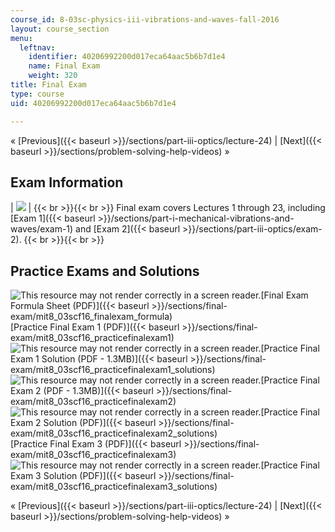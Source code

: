 ```yaml
---
course_id: 8-03sc-physics-iii-vibrations-and-waves-fall-2016
layout: course_section
menu:
  leftnav:
    identifier: 40206992200d017eca64aac5b6b7d1e4
    name: Final Exam
    weight: 320
title: Final Exam
type: course
uid: 40206992200d017eca64aac5b6b7d1e4

---
```


« [Previous]({{< baseurl >}}/sections/part-iii-optics/lecture-24) | [Next]({{< baseurl >}}/sections/problem-solving-help-videos) »

Exam Information
----------------

| ![](/coursemedia/8-03sc-physics-iii-vibrations-and-waves-fall-2016/b0cb2786ccdbdc8f1d8ba88ff8a96d24_exam_final.jpg) |  {{< br >}}{{< br >}} Final exam covers Lectures 1 through 23, including [Exam 1]({{< baseurl >}}/sections/part-i-mechanical-vibrations-and-waves/exam-1) and [Exam 2]({{< baseurl >}}/sections/part-iii-optics/exam-2). {{< br >}}{{< br >}}  

Practice Exams and Solutions
----------------------------

![This resource may not render correctly in a screen reader.](/images/inacessible.gif)[Final Exam Formula Sheet (PDF)]({{< baseurl >}}/sections/final-exam/mit8_03scf16_finalexam_formula)  
[Practice Final Exam 1 (PDF)]({{< baseurl >}}/sections/final-exam/mit8_03scf16_practicefinalexam1)  
![This resource may not render correctly in a screen reader.](/images/inacessible.gif)[Practice Final Exam 1 Solution (PDF - 1.3MB)]({{< baseurl >}}/sections/final-exam/mit8_03scf16_practicefinalexam1_solutions)  
![This resource may not render correctly in a screen reader.](/images/inacessible.gif)[Practice Final Exam 2 (PDF - 1.3MB)]({{< baseurl >}}/sections/final-exam/mit8_03scf16_practicefinalexam2)  
![This resource may not render correctly in a screen reader.](/images/inacessible.gif)[Practice Final Exam 2 Solution (PDF)]({{< baseurl >}}/sections/final-exam/mit8_03scf16_practicefinalexam2_solutions)  
[Practice Final Exam 3 (PDF)]({{< baseurl >}}/sections/final-exam/mit8_03scf16_practicefinalexam3)  
![This resource may not render correctly in a screen reader.](/images/inacessible.gif)[Practice Final Exam 3 Solution (PDF)]({{< baseurl >}}/sections/final-exam/mit8_03scf16_practicefinalexam3_solutions)

« [Previous]({{< baseurl >}}/sections/part-iii-optics/lecture-24) | [Next]({{< baseurl >}}/sections/problem-solving-help-videos) »